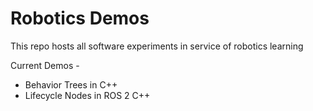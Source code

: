 # Robotics Demos
This repo hosts all software experiments in service of robotics learning

Current Demos -
- Behavior Trees in C++
- Lifecycle Nodes in ROS 2 C++
